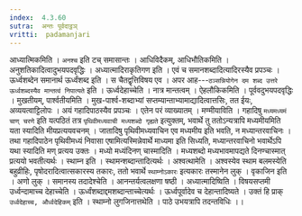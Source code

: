 ```yaml
---
index:  4.3.60
sutra:  अन्तः पूर्वदाट्ठञ्
vritti:  padamanjari
---
```


आध्यात्मिकमिति । `अनश्च` इति टच् समासान्तः । आधिविदैकम्, आधिभौतिकमिति । अनुशतिकादित्वादुभयपदवृद्धिः । अध्यात्मादिराकृतिगण इति । एवं च समानशब्दादित्यादिरस्यैव प्रपञ्चः ।
ऊर्ध्वशब्देन समानार्थ ऊर्ध्वंशब्द इति । स चैतद्वृत्तिविषय एव । अपर आह---`ठञ्सन्नियोगेन दम शब्द उत्तरे ऊर्ध्वशब्दस्यैव मान्तत्वं निपात्यते` इति । 
ऊर्ध्वदेहाच्चेति । नात्र मान्तत्वम् ।
ऐहलौकिकमिति । पूर्ववदुभयपदवृद्धिः ।
मुखतीयम्, पार्श्वतीयमिति । मुख-पार्श्व-शब्दाभ्यां सप्तम्यान्ताभ्यामाद्यादित्वात्तसिः, तत ईयः, अव्ययत्वाट्टिलोपः । अयं गहादिपाठस्यैव प्रपञ्चः । एतेन परं व्याख्यातम् ।
मण्मीयाविति । गहादिषु `मध्यमध्यमं चाण् चरणे` इति यत्पठितं तत्र `पृथिवीमध्यवाची मध्यशब्दो गृह्यते` इत्युक्तम्, भवार्थे तु ततोऽन्यत्रापि मध्यमीयमिति यता स्यादिति मीयप्रत्ययवचनम् । जातादिषु पृथिवीमध्यवाचिन एव मध्यमीय इति भवति, न मध्यान्तरवाचिनः । तथा गहादिपाठेन पृथिवीमध्यं निवासा एषामित्यस्मिन्नेवार्थे माध्यमा इति सिध्यति, मध्यान्तरवाचिनो भवार्थेऽपि यथा स्यादिति मण् प्रत्यय उक्तः ।
मध्यो मध्यंदिनण् चास्मादिति । मध्यशब्दो मध्यभावमापद्यते दिनण्चास्मात् प्रत्ययो भवतीत्यर्थः ।
स्थाम्न इति । स्थामन्शब्दान्तादित्यर्थः । अश्वत्थामेति । अश्वस्येव स्थाम बलमस्येति बहुव्रीहिः, पृषोदरादित्वात्सकारस्य तकारः, ततो भवार्थे `स्थाम्नोऽकारः` इत्यकारः तस्मानेन लुक् ।
वृकाजिन इति । अणो लुक् ।
समानस्य तदादेश्चेति । आनन्तर्यत्वलक्षणा षष्ठी । अध्यात्मादिष्विति । विषयसप्तमी उर्ध्वन्दामाच्च देहाच्चेति । ऊर्ध्वंशब्दाद्दमशब्दान्ताच्चेत्यर्थः । ऊर्ध्वपूर्वादेव च देहान्तादिष्यते । उक्तं हि प्राक् `उर्ध्वदेहाच्च, और्ध्वदेहिकम्` इति । स्थाम्नो लुगजिनात्तथेति । पाठे उभयत्रापि तदन्तविधिः ।।
